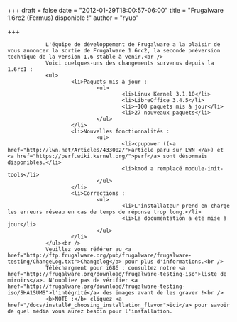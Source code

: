
+++
draft = false
date = "2012-01-29T18:00:57-06:00"
title = "Frugalware 1.6rc2 (Fermus) disponible !"
author = "ryuo"

+++

                L'équipe de développement de Frugalware a la plaisir de vous annoncer la sortie de Frugalware 1.6rc2, la seconde préversion technique de la version 1.6 stable à venir.<br />
                Voici quelques-uns des changements survenus depuis la 1.6rc1 :
                <ul>
                        <li>Paquets mis à jour :
                                <ul>
                                        <li>Linux Kernel 3.1.10</li>
                                        <li>LibreOffice 3.4.5</li>
                                        <li>~100 paquets mis à jour</li>
                                        <li>27 nouveaux paquets</li>
                                </ul>
                        </li>
                        <li>Nouvelles fonctionnalités :
                                <ul>
                                        <li>cpupower ((<a href="http://lwn.net/Articles/433002/">article paru sur LWN </a>) et <a href="https://perf.wiki.kernel.org/">perf</a> sont désormais disponibles.</li>
                                        <li>kmod a remplacé module-init-tools</li>
                                </ul>
                        </li>
                        <li>Corrections :
                                <ul>
                                        <li>L'installateur prend en charge les erreurs réseau en cas de temps de réponse trop long.</li>
                                        <li>La documentation a été mise à jour</li>
                                </ul>
                        </li>
                </ul><br />
                Veuillez vous référer au <a href="http://ftp.frugalware.org/pub/frugalware/frugalware-testing/ChangeLog.txt">Changelog</a> pour plus d'informations.<br />
                Téléchargment pour i686 : consultez notre <a href="http://frugalware.org/download/frugalware-testing-iso">liste de miroirs</a>. N'oubliez pas de vérifier <a href="http://frugalware.org/download/frugalware-testing-iso/SHA1SUMS">l'intégrité</a> des images avant de les graver !<br />
                <b>NOTE :</b> cliquez <a href="/docs/install#_choosing_installation_flavor">ici</a> pour savoir de quel média vous aurez besoin pour l'installation.
